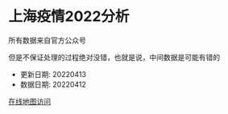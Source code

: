 # 上海疫情2022分析

所有数据来自官方公众号

但是不保证处理的过程绝对没错，也就是说，中间数据是可能有错的

- 更新日期: 20220413
- 数据日期: 20220412

[在线地图访问](https://qhduan.github.io/sh-cov/)
